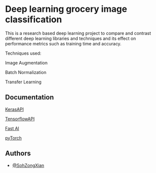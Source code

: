 
# Deep learning grocery image classification 

This is a research based deep learning project to compare and contrast different deep 
learning libraries and techniques and its effect on performance metrics such as 
training time and accuracy.

Techniques used: 

Image Augmentation

Batch Normalization 

Transfer Learning



## Documentation

[KerasAPI](https://keras.io/api/preprocessing/)

[TensorflowAPI](https://www.tensorflow.org/api_docs/python/tf/keras/Model)

[Fast AI](https://github.com/fastai/fastai)

[pyTorch](https://github.com/pytorch/pytorch)




  
## Authors

- [@SohZongXian](https://github.com/SohZongXian)

  

